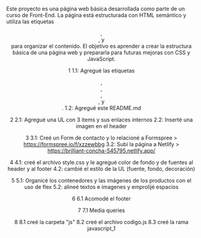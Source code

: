 Este proyecto es una página web básica desarrollada como parte de un curso de Front-End. La página está estructurada con HTML semántico y utiliza las etiquetas <header>, <main>, y <footer> para organizar el contenido. El objetivo es aprender a crear la estructura básica de una página web y prepararla para futuras mejoras con CSS y JavaScript.

1
1.1: Agregué las etiquetas <header>, <nav>, <main>, <section>, y <footer>.
1.2: Agregué este README.md

2
2.1: Agregué una UL con 3 items y sus enlaces internos
2.2: Inserté una imagen en el header

3 
3.1: Creé un Form de contacto y lo relacioné a Formspree > https://formspree.io/f/xzzewbbg
3.2: Subí la página a Netlify > https://brilliant-concha-545795.netlify.app/

4
4.1: creé el archivo style.css y le agregué color de fondo y de fuentes al header y al footer
4.2: cambié el estilo de la UL (fuente, fondo, decoración)

5
5.1: Organicé los contenedores y las imágenes de los productos con el uso de flex
5.2: alineé textos e imagenes y emprolijé espacios

6
6.1 Acomodé el footer

7
7.1 Media queries

8
8.1 creé la carpeta "js"
8.2 creé el archivo codigo.js
8.3 creé la rama javascript_1